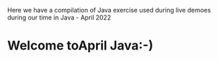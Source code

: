 
Here we have a compilation of Java exercise used during live demoes during our time in Java - April 2022

# Welcome to**April Java**:-)


